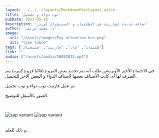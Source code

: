 ```yaml
---
layout: ../../../layouts/MarkdownPostLayout.astro
title: 'توب دواء و تجميل'
pubDate: 2023-05-16
description: 'اضافة جديدة لفارينت فى الطلبيات و السبيشيال أوردر'
author: 'د. محمد عزتلى'
image:
  url: "/assets/images/Pay attention-bro.png"
  alt: "time table"
tags: ["طلبيات", "ساب", "فارينت", "سبيشيال"]
link: ""
audio: ["/assets/audio/16052023.mp3"]
---
```


فى الاجتماع الأخير  الأوبريشن طلب أنه يتم تحديد بعض الفروع (غالبا فروع كبيرة) يتم الصرف لها أى كانت الأصناف بعضها لأصناف الدواء و البعض الاخر للتجميل.

تم عمل فارينت توب دواء و توب تجميل

الصور بالأسفل للتوضيح.

<br />

![sap variant](/assets/images/16-5-2023-1.jpg)
![sap variant](/assets/images/16-5-2023-2.jpg)

<br />
و ذلك للعلم...
